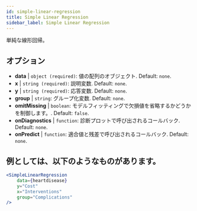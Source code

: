 ```yaml
---
id: simple-linear-regression
title: Simple Linear Regression
sidebar_label: Simple Linear Regression
---
```


単純な線形回帰。

## オプション

* __data__ | `object (required)`: 値の配列のオブジェクト. Default: `none`.
* __x__ | `string (required)`: 説明変数. Default: `none`.
* __y__ | `string (required)`: 応答変数. Default: `none`.
* __group__ | `string`: グループ化変数. Default: `none`.
* __omitMissing__ | `boolean`: モデルフィッティングで欠損値を省略するかどうかを制御します。. Default: `false`.
* __onDiagnostics__ | `function`: 診断プロットで呼び出されるコールバック. Default: `none`.
* __onPredict__ | `function`: 適合値と残差で呼び出されるコールバック. Default: `none`.


## 例としては、以下のようなものがあります。

```jsx live
<SimpleLinearRegression 
    data={heartdisease} 
    y="Cost"
    x="Interventions"
    group="Complications"
/>
```

